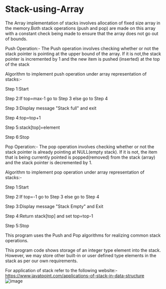 # Stack-using-Array
The Array implementation of stacks involves allocation of fixed size array in the memory.Both stack operations (push and pop) are made on this array with a constant check being made to ensure that the array does not go out of bounds.


Push Operation:- The Push operation involves checking whether or not the stack pointer is pointing at the upper bound of the array. If it is not,the stack pointer is incremented by 1 and the new item is pushed (inserted) at the top of the stack


Algorithm to implement push operation under array representation of stacks:-

Step 1:Start

Step 2:If top=max-1 go to Step 3 else go to Step 4

Step 3:Display message "Stack full" and exit

Step 4:top=top+1

Step 5:stack[top]=element

Step 6:Stop


Pop Operation:- The pop operation involves checking whether or not the stack pointer is already pointing at NULL(empty stack). If it is not, the item that is being currently pointed is popped(removed) from the stack (array) and the stack pointer is decremented by 1.


Algorithm to implement pop operation under array representation of stacks:-

Step 1:Start

Step 2:If top=-1 go to Step 3 else go to Step 4

Step 3:Display message "Stack Empty" and Exit

Step 4:Return stack[top] and set top=top-1

Step 5:Stop


This program uses the Push and Pop algorithms for realizing common stack operations.

This program code shows storage of an integer type element into the stack. However, we may store other built-in or user defined type elements in the stack as per our own requirements.

For application of stack refer to the following website:-
https://www.javatpoint.com/applications-of-stack-in-data-structure
![image](https://user-images.githubusercontent.com/106736021/232187873-775d025a-82d6-4859-bf5d-35014f1e959a.png)

